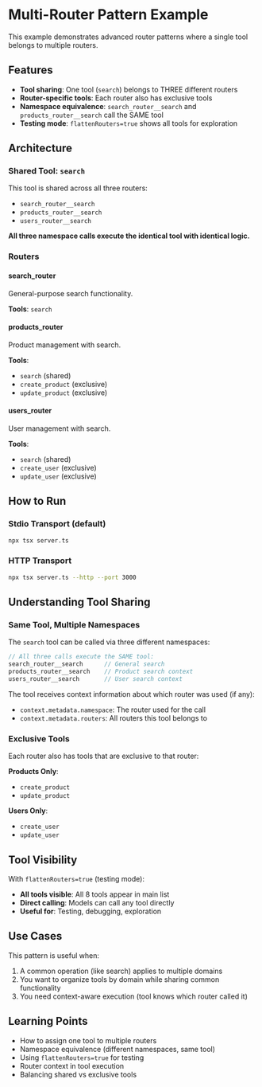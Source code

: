 # Multi-Router Pattern Example

This example demonstrates advanced router patterns where a single tool belongs to multiple routers.

## Features

- **Tool sharing**: One tool (`search`) belongs to THREE different routers
- **Router-specific tools**: Each router also has exclusive tools
- **Namespace equivalence**: `search_router__search` and `products_router__search` call the SAME tool
- **Testing mode**: `flattenRouters=true` shows all tools for exploration

## Architecture

### Shared Tool: `search`
This tool is shared across all three routers:
- `search_router__search`
- `products_router__search`
- `users_router__search`

**All three namespace calls execute the identical tool with identical logic.**

### Routers

#### search_router
General-purpose search functionality.

**Tools**: `search`

#### products_router
Product management with search.

**Tools**:
- `search` (shared)
- `create_product` (exclusive)
- `update_product` (exclusive)

#### users_router
User management with search.

**Tools**:
- `search` (shared)
- `create_user` (exclusive)
- `update_user` (exclusive)

## How to Run

### Stdio Transport (default)
```bash
npx tsx server.ts
```

### HTTP Transport
```bash
npx tsx server.ts --http --port 3000
```

## Understanding Tool Sharing

### Same Tool, Multiple Namespaces

The `search` tool can be called via three different namespaces:

```javascript
// All three calls execute the SAME tool:
search_router__search      // General search
products_router__search    // Product search context
users_router__search       // User search context
```

The tool receives context information about which router was used (if any):
- `context.metadata.namespace`: The router used for the call
- `context.metadata.routers`: All routers this tool belongs to

### Exclusive Tools

Each router also has tools that are exclusive to that router:

**Products Only**:
- `create_product`
- `update_product`

**Users Only**:
- `create_user`
- `update_user`

## Tool Visibility

With `flattenRouters=true` (testing mode):
- **All tools visible**: All 8 tools appear in main list
- **Direct calling**: Models can call any tool directly
- **Useful for**: Testing, debugging, exploration

## Use Cases

This pattern is useful when:
1. A common operation (like search) applies to multiple domains
2. You want to organize tools by domain while sharing common functionality
3. You need context-aware execution (tool knows which router called it)

## Learning Points

- How to assign one tool to multiple routers
- Namespace equivalence (different namespaces, same tool)
- Using `flattenRouters=true` for testing
- Router context in tool execution
- Balancing shared vs exclusive tools
